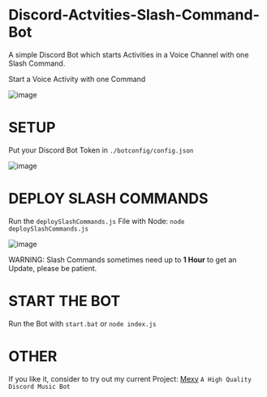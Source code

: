 # Discord-Actvities-Slash-Command-Bot
A simple Discord Bot which starts Activities in a Voice Channel with one Slash Command.

Start a Voice Activity with one Command

![image](https://user-images.githubusercontent.com/83754157/159768237-b5ff91b2-b44e-4dc8-a0ca-21b1071e155f.png)


# SETUP

Put your Discord Bot Token in `./botconfig/config.json`

![image](https://user-images.githubusercontent.com/83754157/159768400-e6cf78cf-703a-448b-bfe3-91abc3a3538c.png)


# DEPLOY SLASH COMMANDS

Run the `deploySlashCommands.js` File with Node: `node deploySlashCommands.js`

![image](https://user-images.githubusercontent.com/83754157/159768691-1d1eb855-796d-4192-a080-af25ad2d0550.png)


WARNING: Slash Commands sometimes need up to **1 Hour** to get an Update, please be patient.


# START THE BOT

Run the Bot with `start.bat` or `node index.js`



# OTHER
If you like it, consider to try out my current Project: [Mexy](https://discord.com/api/oauth2/authorize?client_id=891686988208558160&permissions=66447424&scope=bot%20applications.commands) `A High Quality Discord Music Bot`



